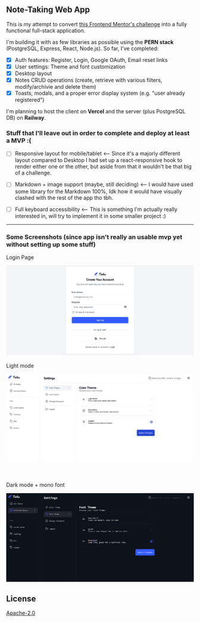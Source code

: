 ## Note-Taking Web App

This is my attempt to convert [this Frontend Mentor's challenge](https://www.frontendmentor.io/challenges/note-taking-web-app-773r7bUfOG) into a fully functional full-stack application.

I'm building it with as few libraries as possible using the **PERN stack** (PostgreSQL, Express, React, Node.js). So far, I've completed:

- [x] Auth features: Register, Login, Google OAuth, Email reset links  
- [x] User settings: Theme and font customization  
- [x] Desktop layout
- [x] Notes CRUD operations (create, retrieve with various filters, modify/archivie and delete them)
- [x] Toasts, modals, and a proper error display system (e.g. "user already registered")

I'm planning to host the client on **Vercel** and the server (plus PostgreSQL DB) on **Railway**.

### Stuff that I'll leave out in order to complete and deploy at least a MVP :(
- [ ] Responsive layout for mobile/tablet <-- Since it's a majorly different layout compared to Desktop I had set up a react-responsive hook to render either one or the other, but aside from that it wouldn't be that big of a challenge.

- [ ] Markdown + image support (maybe, still deciding) <-- I would have used some library for the Markdown 100%, Idk how it would have visually clashed with the rest of the app tho tbh.
- [ ] Full keyboard accessibility <-- This is something I'm actually really interested in, will try to implement it in some smaller project :)


---

### Some Screenshots (since app isn't really an usable mvp yet without setting up some stuff)
Login Page
  
  ![Login Page](./images/loginPage.png)
  <br><br>Light mode
  
  ![Light Theme](./images/lightTheme.png)
  
  <br><br>Dark mode + mono font 
  
  ![Dark Theme](./images/darkTheme.png)


## License

[Apache-2.0](./LICENSE)

